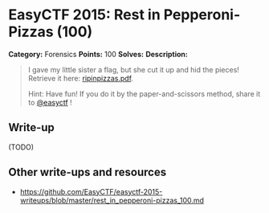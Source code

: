 # EasyCTF 2015: Rest in Pepperoni-Pizzas (100)

**Category:** Forensics
**Points:** 100
**Solves:** 
**Description:**

> I gave my little sister a flag, but she cut it up and hid the pieces! Retrieve it here: [ripinpizzas.pdf](https://github.com/EasyCTF/easyctf-2015-writeups/files/ripinpizzas.pdf).
> 
> 
> Hint: Have fun! If you do it by the paper-and-scissors method, share it to [@easyctf](http://twitter.com/easyctf) !


## Write-up

(TODO)

## Other write-ups and resources

* <https://github.com/EasyCTF/easyctf-2015-writeups/blob/master/rest_in_pepperoni-pizzas_100.md>
